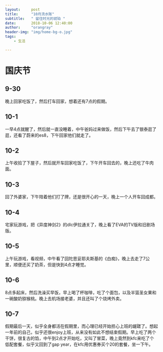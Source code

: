 ```yaml
---
layout:     post
title:      "10月流水账"
subtitle:   " 留住时光的琥珀 "
date:       2018-10-06 12:40:00
author:     "orangray"
header-img: "img/home-bg-o.jpg"
tags:
    - 生活

---
```


# 国庆节

## 9-30

晚上回家吃饭了，然后打车回家，想着还有7点的假期。

## 10-1

一早4点就醒了，然后就一直没睡着，中午爸妈过来做饭，然后下午去了银泰逛了逛，还看了蔚来的es8，下午回家他们就走了。

## 10-2

上午收拾了下屋子，然后就开车回家吃饭了，下午开车回去的，晚上还吃了牛肉面。

## 10-3

回了外婆家，下午陪着他们打了牌，还是很开心的一天，晚上一个人开车回成都。

## 10-4

宅家玩游戏，把《异度神剑2》的dlc伊拉通关了，晚上看了EVA的TV版和旧剧场版。

## 10-5

上午玩游戏，看视频，中午看了回陀思妥耶夫斯基的《白痴》，晚上去走了7公里，顺便还买了奶茶，但是快到4点才睡觉。

## 10-6

8点多起床，然后洗澡买早饭，早上喝了杯咖啡，吃了个面包，以及半篮圣女果和一碗酸奶猕猴桃。晚上去机场接老婆，并且还叫了个烧烤外卖。

## 10-7

假期最后一天，似乎全身都活在假期里，而心理已经开始担心上班的龌蹉了。想起一年前的自己，似乎还很enjoy上班，从来没有如此不想结束假期。早上吃了两个干饼，很复古的馅，中午到2点才开始吃，又叫了冒菜，晚上竟然到kfc来吃了个低配套餐，似乎又回到了gap year，在kfc用优惠券买个20的套餐，坐一下午。